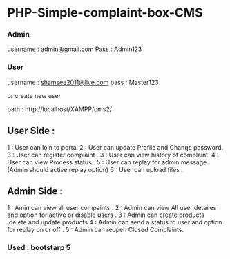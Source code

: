 # PHP-Simple-complaint-box-CMS

### Admin

username  : admin@gmail.com
Pass : Admin123

### User 

username : shamsee2011@live.com
pass  : Master123

or create new user


path  : http://localhost/XAMPP/cms2/


## User Side : 
1 : User can loin to portal
2 : User can update Profile and Change password.
3 : User can register complaint .
3 : User can view history of complaint.
4 : User can view Process status .
5 : User can replay for admin message (Admin should active replay option)
6 : User can upload files .

## Admin Side : 
1 : Amin can view all user compaints .
2 : Admin can view All user detailes and option for active or disable users .
3 : Admin can create products ,delete and update products 
4 : Admin can send a status to user and option for replay on or off .
5 : Admin can reopen Closed Complaints.


### Used : bootstarp 5 
 
